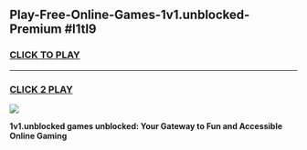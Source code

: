 
## Play-Free-Online-Games-1v1.unblocked-Premium #l1tl9
<h3>
<a href="https://premium.freeplayer.one?title=1v1.unblocked&ref=8M">CLICK TO PLAY</a></h3>
<hr>

<h3>
<a href="https://premium.freeplayer.one?title=1v1.unblocked&ref=8M">CLICK 2 PLAY</a>
  
</h3>

<a href="https://premium.freeplayer.one?title=1v1.unblocked&ref=8M"><img src="https://clearcache.store/games.png"></a>


**1v1.unblocked games unblocked: Your Gateway to Fun and Accessible Online Gaming**

